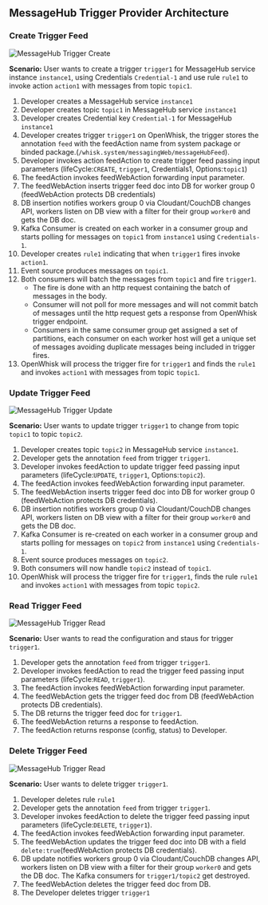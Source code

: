 <!--
#
# Licensed to the Apache Software Foundation (ASF) under one or more
# contributor license agreements.  See the NOTICE file distributed with
# this work for additional information regarding copyright ownership.
# The ASF licenses this file to You under the Apache License, Version 2.0
# (the "License"); you may not use this file except in compliance with
# the License.  You may obtain a copy of the License at
#
#     http://www.apache.org/licenses/LICENSE-2.0
#
# Unless required by applicable law or agreed to in writing, software
# distributed under the License is distributed on an "AS IS" BASIS,
# WITHOUT WARRANTIES OR CONDITIONS OF ANY KIND, either express or implied.
# See the License for the specific language governing permissions and
# limitations under the License.
#
-->

## MessageHub Trigger Provider Architecture

### Create Trigger Feed
![MessageHub Trigger Create](images/Arch-Provider-MHV1-Create.png)

**Scenario:** User wants to create a trigger `trigger1` for MessageHub service instance `instance1`, using Credentials `Credential-1` and use rule `rule1` to invoke action `action1` with messages from topic `topic1`.

1. Developer creates a MessageHub service `instance1`
2. Developer creates topic `topic1` in MessageHub service `instance1`
3. Developer creates Credential key `Credential-1` for MessageHub `instance1`
4. Developer creates trigger `trigger1` on OpenWhisk, the trigger stores the annotation `feed` with the feedAction name from system package or binded package.(`/whisk.system/messagingWeb/messageHubFeed`).
5. Developer invokes action feedAction to create trigger feed passing input parameters (lifeCycle:`CREATE`, `trigger1`, Credentials1, Options:`topic1`)
6. The feedAction invokes feedWebAction forwarding input parameter.
7. The feedWebAction inserts trigger feed doc into DB for worker group 0 (feedWebAction protects DB credentials)
8. DB insertion notifies workers group 0 via Cloudant/CouchDB changes API, workers listen on DB view with a filter for their group `worker0` and gets the DB doc.
9. Kafka Consumer is created on each worker in a consumer group and starts polling for messages on `topic1` from `instance1` using `Credentials-1`.
10. Developer creates `rule1` indicating that when `trigger1` fires invoke `action1`.
11. Event source produces messages on `topic1`.
12. Both consumers will batch the messages from `topic1` and fire `trigger1`.
    - The fire is done with an http request containing the batch of messages in the body.
    - Consumer will not poll for more messages and will not commit batch of messages until the http request gets a response from OpenWhisk trigger endpoint.
    - Consumers in the same consumer group get assigned a set of partitions, each consumer on each worker host will get a unique set of messages avoiding duplicate messages being included in trigger fires.
9. OpenWhisk will process the trigger fire for `trigger1` and finds the `rule1` and invokes `action1` with messages from topic `topic1`.

### Update Trigger Feed
![MessageHub Trigger Update](images/Arch-Provider-MHV1-Update.png)

**Scenario:** User wants to update trigger `trigger1` to change from topic `topic1` to topic `topic2`.

1. Developer creates topic `topic2` in MessageHub service `instance1`.
2. Developer gets the annotation `feed` from trigger `trigger1`.
3. Developer invokes feedAction to update trigger feed passing input parameters (lifeCycle:`UPDATE`, `trigger1`, Options:`topic2`).
4. The feedAction invokes feedWebAction forwarding input parameter.
5. The feedWebAction inserts trigger feed doc into DB for worker group 0 (feedWebAction protects DB credentials).
6. DB insertion notifies workers group 0 via Cloudant/CouchDB changes API, workers listen on DB view with a filter for their group `worker0` and gets the DB doc.
7. Kafka Consumer is re-created on each worker in a consumer group and starts polling for messages on `topic2` from `instance1` using `Credentials-1`.
8. Event source produces messages on `topic2`.
9. Both consumers will now handle `topic2` instead of `topic1`.
10. OpenWhisk will process the trigger fire for `trigger1`, finds the rule `rule1` and invokes `action1` with messages from topic `topic2`.

### Read Trigger Feed
![MessageHub Trigger Read](images/Arch-Provider-MHV1-Read.png)

**Scenario:** User wants to read the configuration and staus for trigger `trigger1`.

1. Developer gets the annotation `feed` from trigger `trigger1`.
2. Developer invokes feedAction to read the trigger feed passing input parameters (lifeCycle:`READ`, `trigger1`).
3. The feedAction invokes feedWebAction forwarding input parameter.
4. The feedWebAction gets the trigger feed doc from DB (feedWebAction protects DB credentials).
5. The DB returns the trigger feed doc for `trigger1`.
6. The feedWebAction returns a response to feedAction.
7. The feedAction returns response (config, status) to Developer.

### Delete Trigger Feed
![MessageHub Trigger Read](images/Arch-Provider-MHV1-Delete.png)

**Scenario:** User wants to delete trigger `trigger1`.

1. Developer deletes rule `rule1`
2. Developer gets the annotation `feed` from trigger `trigger1`.
3. Developer invokes feedAction to delete the trigger feed passing input parameters (lifeCycle:`DELETE`, `trigger1`).
4. The feedAction invokes feedWebAction forwarding input parameter.
5. The feedWebAction updates the trigger feed doc into DB with a field `delete:true`(feedWebAction protects DB credentials).
6. DB update notifies workers group 0 via Cloudant/CouchDB changes API, workers listen on DB view with a filter for their group `worker0` and gets the DB doc. The Kafka consumers for `trigger1/topic2` get destroyed.
7. The feedWebAction deletes the trigger feed doc from DB.
8. The Developer deletes trigger `trigger1`
